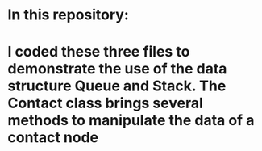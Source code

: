 # In this repository:

# I coded these three files to demonstrate the use of the data structure Queue and Stack. The Contact class brings several methods to manipulate the data of a contact node
